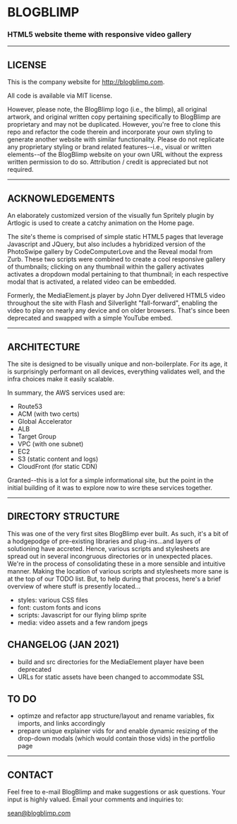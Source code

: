 # BLOGBLIMP

### HTML5 website theme with responsive video gallery

------------------------------------------------------------------------

## LICENSE

This is the company website for <http://blogblimp.com>.

All code is available via MIT license.

However, please note, the BlogBlimp logo (i.e., the blimp), all original artwork, and original written copy pertaining specifically to BlogBlimp are proprietary and may not be duplicated.  However, you're free to clone this repo and refactor the code therein and incorporate your own styling to generate another website with similar functionality.  Please do not replicate any proprietary styling or brand related features--i.e., visual or written elements--of the BlogBlimp website on your own URL without the express written permission to do so.  Attribution / credit is appreciated but not required.

------------------------------------------------------------------------

## ACKNOWLEDGEMENTS

An elaborately customized version of the visually fun Spritely plugin by Artlogic is used to create a catchy animation on the Home page.

The site's theme is comprised of simple static HTML5 pages that leverage Javascript and JQuery, but also includes a hybridized version of the PhotoSwipe gallery by CodeComputerLove and the Reveal modal from Zurb.  These two scripts were combined to create a cool responsive gallery of thumbnails; clicking on any thumbnail within the gallery activates activates a dropdown modal pertaining to that thumbnail; in each respective modal that is activated, a related video can be embedded.  

Formerly, the MediaElement.js player by John Dyer delivered HTML5 video throughout the site with Flash and Silverlight "fall-forward", enabling the video to play on nearly any device and on older browsers. That's since been deprecated and swapped with a simple YouTube embed.

------------------------------------------------------------------------

## ARCHITECTURE

The site is designed to be visually unique and non-boilerplate. For its age, it is surprisingly performant on all devices, everything validates well, and the infra choices make it easily scalable.

In summary, the AWS services used are:

* Route53
* ACM (with two certs)
* Global Accelerator
* ALB
* Target Group
* VPC (with one subnet)
* EC2
* S3 (static content and logs)
* CloudFront (for static CDN)

Granted--this is a lot for a simple informational site, but the point in the initial building of it was to explore now to wire these services together.

------------------------------------------------------------------------

## DIRECTORY STRUCTURE

This was one of the very first sites BlogBlimp ever built.  As such, it's a bit of a hodgepodge of pre-existing libraries and plug-ins...and layers of solutioning have accreted.  Hence, various scripts and stylesheets are spread out in several incongruous directories or in unexpected places.  We're in the process of consolidating these in a more sensible and intuitive manner.  Making the location of various scripts and stylesheets more sane is at the top of our TODO list.  But, to help during that process, here's a brief overview of where stuff is presently located...

* styles: various CSS files
* font: custom fonts and icons
* scripts: Javascript for our flying blimp sprite
* media: video assets and a few random jpegs

## CHANGELOG (JAN 2021)

* build and src directories for the MediaElement player have been deprecated
* URLs for static assets have been changed to accommodate SSL

## TO DO

* optimze and refactor app structure/layout and rename variables, fix imports, and links accordingly
* prepare unique explainer vids for and enable dynamic resizing of the drop-down modals (which would contain those vids) in the portfolio page


------------------------------------------------------------------------

## CONTACT

Feel free to e-mail BlogBlimp and make suggestions or ask questions.  Your input is highly valued. Email your comments and inquiries to:

sean@blogblimp.com
